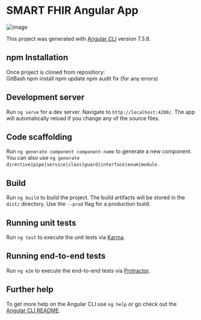 # SMART FHIR Angular App

![image](https://user-images.githubusercontent.com/16957638/137718417-ca290cb1-1108-417f-b0fd-df635cf7fe12.png)





This project was generated with [Angular CLI](https://github.com/angular/angular-cli) version 7.3.8.
## npm Installation 

Once project is cloned from repositiory:  
GitBash npm install
npm update
npm audit fix  (for any errors)


## Development server

Run `ng serve` for a dev server. Navigate to `http://localhost:4200/`. The app will automatically reload if you change any of the source files.

## Code scaffolding

Run `ng generate component component-name` to generate a new component. You can also use `ng generate directive|pipe|service|class|guard|interface|enum|module`.

## Build

Run `ng build` to build the project. The build artifacts will be stored in the `dist/` directory. Use the `--prod` flag for a production build.

## Running unit tests

Run `ng test` to execute the unit tests via [Karma](https://karma-runner.github.io).

## Running end-to-end tests

Run `ng e2e` to execute the end-to-end tests via [Protractor](http://www.protractortest.org/).

## Further help

To get more help on the Angular CLI use `ng help` or go check out the [Angular CLI README](https://github.com/angular/angular-cli/blob/master/README.md).
